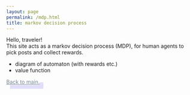 ```yaml
---
layout: page
permalink: /mdp.html
title: markov decision process
---
```


Hello, traveler! <br>
This site acts as a markov decision process (MDP), for human agents to pick posts and collect rewards.

- diagram of automaton (with rewards etc.)
- value function

<!-- Back to main button-->
<p class="vspace"></p>
<a class="commentlink" role="button" style="color:lightslategrey; box-shadow: rgba(156, 148, 242, 0.3) 10px 10px;" href="/">Back to main.</a>